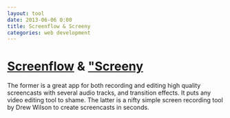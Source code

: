 ```yaml
---
layout: tool
date: 2013-06-06 0:00
title: Screenflow & Screeny
categories: web development
---
```


# [Screenflow](http://itunes.apple.com/us/app/screenflow/id422025166?mt=12) & ["Screeny](http://itunes.apple.com/us/app/screeny/id440991524?mt=12)
The former is a great app for both recording and editing high quality screencasts with several audio tracks, and transition effects. It puts any video editing tool to shame. The latter is a nifty simple screen recording tool by Drew Wilson to create screencasts in seconds.